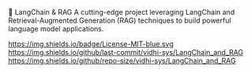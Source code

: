 🚀 LangChain & RAG 
A cutting-edge project leveraging LangChain and Retrieval-Augmented Generation (RAG) techniques to build powerful language model applications.

https://img.shields.io/badge/License-MIT-blue.svg
https://img.shields.io/github/last-commit/vidhi-sys/LangChain_and_RAG
https://img.shields.io/github/repo-size/vidhi-sys/LangChain_and_RAG
